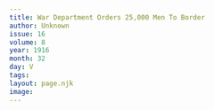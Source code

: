 ```yaml
---
title: War Department Orders 25,000 Men To Border
author: Unknown
issue: 16
volume: 8
year: 1916
month: 32
day: V
tags:
layout: page.njk
image:
---
```



